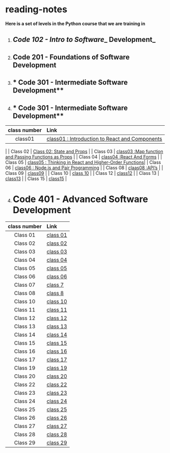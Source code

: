 # reading-notes

**Here is a set of levels in the Python course that we are training in**

1. ## _Code 102 - Intro to Software__ Development_

2. ## Code 201 - Foundations of Software Development

3. ## * Code 301 - Intermediate Software Development**
3. ## * Code 301 - Intermediate Software Development**




| class number      | Link|
| :-----------: | :----------- |
|    class01 | [class01 : Introduction to React and Components](/class1.md)
 |
| Class 02      | [Class 02: State and Props](/class2.md) |
| Class 03     | [class03 :Map function and Passing Functions as Props](/class3.md) |
| Class 04      | [class04 :React And Forms](/class3.md) |
| Class 05      | [class05 : Thinking in React and Higher-Order Functions](/class5.md)|
| Class 06    | [class06 : Node.js and Pair Programming](/class6.md) |
| Class 08   | [claas08 :API’s](./class8.md) |
| Class 09    | [class09](./class9.md) |
| Class 10    | [class 10](./class10.md) |
| Class 12    | [class12](./class12.md) |
| Class 13    | [class13](./class13.md) |
| Class 15   | [class15](./class15.md) |
<br>

4. # Code 401 - Advanced Software Development

| class number      | Link|
| :-----------: | :----------- |
| Class 01   | [class 01](./code-401-python/class1_401.md) |
| Class 02   | [class 02](./code-401-python/class02-401.md) |
| Class 03   | [class 03](./code-401-python/class3_401.md) |
| Class 04   | [class 04](./code-401-python//class04_401.md) |
| Class 05   | [class 05](./code-401-python/class05_401.md) |
| Class 06   | [class 06](./code-401-python/class06_401.md) |
| Class 07   | [class 7](./code-401-python/class7_401.md) |
| Class 08   | [class 8](./code-401-python/class08_401.md) |
| Class 10   | [class 10](./code-401-python/claas10_401.md) |
| Class 11   | [class 11](./code-401-python/class11_401.md) |
| Class 12   | [class 12](./code-401-python/class12_401.md) |
| Class 13   | [class 13](./code-401-python/class13_401.md) |
| Class 14   | [class 14](./code-401-python/class14_401.md) |
| Class 15   | [class 15](./code-401-python/class15_401.md) |
| Class 16   | [class 16](./code-401-python/class16_401.md) |
| Class 17   | [class 17](./code-401-python/class17_401.md) |
| Class 19   | [class 19](./code-401-python/class19_401.md) |
| Class 20   | [class 20](./code-401-python/class20_401.md) |
| Class 22   | [class 22](./code-401-python/class22_401.md) |
| Class 23   | [class 23](./code-401-python/class23_401.md) |
| Class 24   | [class 24](./code-401-python/class24_401.md) |
| Class 25   | [class 25](./code-401-python/class25_401.md) |
| Class 26   | [class 26](./code-401-python/class26_401.md) |
| Class 27   | [class 27](./code-401-python/class27_401.md) |
| Class 28   | [class 28](./code-401-python/class28_401.md) |
| Class 29   | [class 29](./code-401-python/class29_401.md) |





